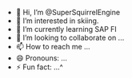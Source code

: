 - 👋 Hi, I’m @SuperSquirrelEngine
- 👀 I’m interested in skiing. 
- 🌱 I’m currently learning SAP FI
- 💞️ I’m looking to collaborate on ...
- 📫 How to reach me ...
- 😄 Pronouns: ...
- ⚡ Fun fact: ...^

<!---
SuperSquirrelEngine/SuperSquirrelEngine is a ✨ special ✨ repository because its `README.md` (this file) appears on your GitHub profile.
You can click the Preview link to take a look at your changes.
--->
